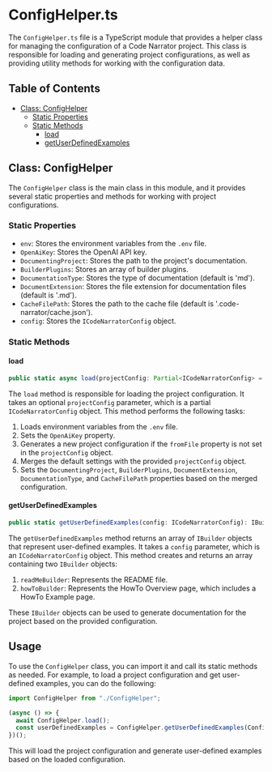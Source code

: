 # ConfigHelper.ts

The `ConfigHelper.ts` file is a TypeScript module that provides a helper class for managing the configuration of a Code Narrator project. This class is responsible for loading and generating project configurations, as well as providing utility methods for working with the configuration data.

## Table of Contents

- [Class: ConfigHelper](#class-confighelper)
  - [Static Properties](#static-properties)
  - [Static Methods](#static-methods)
    - [load](#load)
    - [getUserDefinedExamples](#getuserdefinedexamples)

## Class: ConfigHelper

The `ConfigHelper` class is the main class in this module, and it provides several static properties and methods for working with project configurations.

### Static Properties

- `env`: Stores the environment variables from the `.env` file.
- `OpenAiKey`: Stores the OpenAI API key.
- `DocumentingProject`: Stores the path to the project's documentation.
- `BuilderPlugins`: Stores an array of builder plugins.
- `DocumentationType`: Stores the type of documentation (default is 'md').
- `DocumentExtension`: Stores the file extension for documentation files (default is '.md').
- `CacheFilePath`: Stores the path to the cache file (default is '.code-narrator/cache.json').
- `config`: Stores the `ICodeNarratorConfig` object.

### Static Methods

#### load

```typescript
public static async load(projectConfig: Partial<ICodeNarratorConfig> = {}): Promise<void>
```

The `load` method is responsible for loading the project configuration. It takes an optional `projectConfig` parameter, which is a partial `ICodeNarratorConfig` object. This method performs the following tasks:

1. Loads environment variables from the `.env` file.
2. Sets the `OpenAiKey` property.
3. Generates a new project configuration if the `fromFile` property is not set in the `projectConfig` object.
4. Merges the default settings with the provided `projectConfig` object.
5. Sets the `DocumentingProject`, `BuilderPlugins`, `DocumentExtension`, `DocumentationType`, and `CacheFilePath` properties based on the merged configuration.

#### getUserDefinedExamples

```typescript
public static getUserDefinedExamples(config: ICodeNarratorConfig): IBuilder[]
```

The `getUserDefinedExamples` method returns an array of `IBuilder` objects that represent user-defined examples. It takes a `config` parameter, which is an `ICodeNarratorConfig` object. This method creates and returns an array containing two `IBuilder` objects:

1. `readMeBuilder`: Represents the README file.
2. `howToBuilder`: Represents the HowTo Overview page, which includes a HowTo Example page.

These `IBuilder` objects can be used to generate documentation for the project based on the provided configuration.

## Usage

To use the `ConfigHelper` class, you can import it and call its static methods as needed. For example, to load a project configuration and get user-defined examples, you can do the following:

```typescript
import ConfigHelper from "./ConfigHelper";

(async () => {
  await ConfigHelper.load();
  const userDefinedExamples = ConfigHelper.getUserDefinedExamples(ConfigHelper.config);
})();
```

This will load the project configuration and generate user-defined examples based on the loaded configuration.